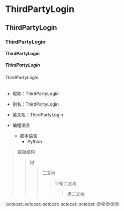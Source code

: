 # ThirdPartyLogin  
## ThirdPartyLogin  
### ThirdPartyLogin 
#### ThirdPartyLogin  
##### ThirdPartyLogin  
###### ThirdPartyLogin   


* 昵称：ThirdPartyLogin  
* 别名：ThirdPartyLogin  
* 英文名：ThirdPartyLogin



* 编程语言  
    * 脚本语言  
       * Python  
      
>数据结构  
>>树  
>>>二叉树  
>>>>平衡二叉树  
>>>>>满二叉树 

:octocat::octocat::octocat::octocat::octocat:
:kissing_closed_eyes::kissing_closed_eyes::kissing_closed_eyes::kissing_closed_eyes::kissing_closed_eyes:
